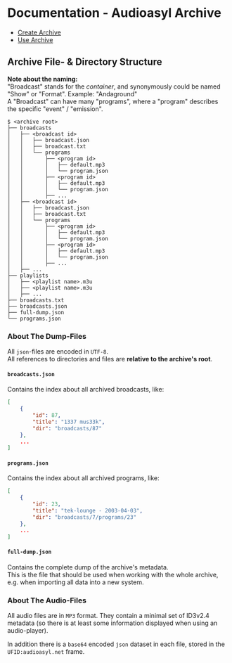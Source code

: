 # Documentation - Audioasyl Archive

 - [Create Archive](archiving.md)
 - [Use Archive](unarchiving.md)

## Archive File- & Directory Structure

**Note about the naming:**  
"Broadcast" stands for the *container*, and synonymously could be named "Show" or "Format". Example: "Andaground"  
A "Broadcast" can have many "programs", where a "program" describes the specific "event" / "emission". 

```shell
$ <archive root>
├── broadcasts
│   ├── <broadcast id>
│   │   ├── broadcast.json
│   │   ├── broadcast.txt
│   │   └── programs
│   │       ├── <program id>
│   │       │   ├── default.mp3
│   │       │   └── program.json
│   │       ├── <program id>
│   │       │   ├── default.mp3
│   │       │   └── program.json
│   │       ├── ...
│   ├── <broadcast id>
│   │   ├── broadcast.json
│   │   ├── broadcast.txt
│   │   └── programs
│   │       ├── <program id>
│   │       │   ├── default.mp3
│   │       │   └── program.json
│   │       ├── <program id>
│   │       │   ├── default.mp3
│   │       │   └── program.json
│   │       ├── ...
│   ├── ...
├── playlists
│   ├── <playlist name>.m3u
│   ├── <playlist name>.m3u
│   ├── ...
├── broadcasts.txt
├── broadcasts.json
├── full-dump.json
└── programs.json
```


### About The Dump-Files

All `json`-files are encoded in `UTF-8`.  
All references to directories and files are **relative to the archive's root**.

#### `broadcasts.json`

Contains the index about all archived broadcasts, like:

```json
[
    {
        "id": 87,
        "title": "1337 mus33k",
        "dir": "broadcasts/87"
    },
    ...
]
```

#### `programs.json`

Contains the index about all archived programs, like:

```json
[
    {
        "id": 23,
        "title": "tek-lounge - 2003-04-03",
        "dir": "broadcasts/7/programs/23"
    },
    ...
]
```

#### `full-dump.json`

Contains the complete dump of the archive's metadata.  
This is the file that should be used when working with the whole archive, e.g. when importing all data into a new
system.


### About The Audio-Files

All audio files are in `MP3` format. They contain a minimal set of ID3v2.4 metadata (so there is at least some
information displayed when using an audio-player).

In addition there is a `base64` encoded `json` dataset in each file, stored in the `UFID:audioasyl.net` frame. 




